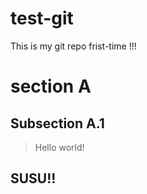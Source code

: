 # test-git
This is my git repo frist-time !!!

# section A
## Subsection A.1
> Hello world!

## SUSU!!